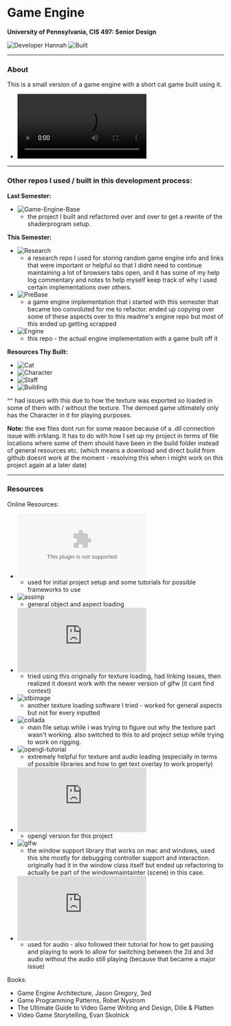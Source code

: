 # Game Engine

**University of Pennsylvania, CIS 497: Senior Design**

![Developer Hannah](https://img.shields.io/badge/Developer-Hannah-0f97ff.svg?style=flat) ![Built](https://img.shields.io/appveyor/ci/gruntjs/grunt.svg)

[//]: #(![gpu.js](https://img.shields.io/badge/GPGPU-gpu.js-yellow.svg))
[//]: #(![WebGL2.0](https://img.shields.io/badge/WebGL-2.0-lightgrey.svg))
[//]: #(![Built](https://img.shields.io/appveyor/ci/gruntjs/grunt.svg))
[//]: #![Progress](https://img.shields.io/badge/implementation-in%20progress-orange.svg)
[//]: #(![Issues](https://img.shields.io/badge/issues-none-green.svg))

____________________________________________________________________________________

### About

This is a small version of a game engine with a short cat game built using it.

- ![FINAL PROJECT VIDEO](./SeniorDesignGameEngine.mp4)

____________________________________________________________________________________

### Other repos I used / built in this development process:

**Last Semester:**
- ![Game-Engine-Base](https://github.com/hanbollar/Game-Engine)
   -  the project I built and refactored over and over to get a rewrite of the shaderprogram setup.

**This Semester:**
- ![Research](https://github.com/hanbollar/some_useless_gameengineinfo)
   - a research repo I used for storing random game engine info and links that were important or helpful so that I didnt need to continue maintaining a lot of browsers tabs open, and it has some of my help log commentary and notes to help myself keep track of why I used certain implementations over others.
- ![PreBase](https://github.com/hanbollar/engine1)
   - a game engine implementation that i started with this semester that became too convoluted for me to refactor. ended up copying over some of these aspects over to this readme's engine repo but most of this ended up getting scrapped
- ![Engine](#)
   - this repo - the actual engine implementation with a game built off it 

**Resources Thy Built:**
- ![Cat](https://github.com/tatran5/sp19IPDCat)
- ![Character](https://github.com/tatran5/sp19IPDMainChar)
- ![Staff](https://github.com/tatran5/sp19Staff)
- ![Building](https://github.com/tatran5/sp19OnsenStreet)

^^ had issues with this due to how the texture was exported so loaded in some of them with / without the texture. The demoed game ultimately only has the Character in it for playing purposes.

**Note:** the exe files dont run for some reason because of a .dll connection issue with irrklang. It has to do with how I set up my project in terms of file locations where some of them should have been in the build folder instead of general resources etc. (which means a download and direct build from github doesnt work at the moment - resolving this when i might work on this project again at a later date)

____________________________________________________________________________________

### Resources

Online Resources:
- ![learnopengl.com](learnopengl.com)
   - used for initial project setup and some tutorials for possible frameworks to use
- ![assimp](http://www.assimp.org/)
   - general object and aspect loading
- ![SOIL](https://www.lonesock.net/soil.html)
   - tried using this originally for texture loading, had linking issues, then realized it doesnt work with the newer version of glfw (it cant find context)
- ![stbimage](https://github.com/nothings/stb)
   - another texture loading software I tried - worked for general aspects but not for every inputted
- ![collada](https://www.khronos.org/collada/)
   - main file setup while i was trying to figure out why the texture part wasn't working. also switched to this to aid project setup while trying to work on rigging.
- ![opengl-tutorial](http://www.opengl-tutorial.org/)
   - extremely helpful for texture and audio loading (especially in terms of possible libraries and how to get text overlay to work properly)
- ![opengl 4.2](https://www.khronos.org/registry/OpenGL/specs/gl/glspec42.core.pdf)
   - opengl version for this project
- ![glfw](https://github.com/glfw/glfw)
   - the window support library that works on mac and windows, used this site mostly for debugging controller support and interaction. originally had it in the window class itself but ended up refactoring to actually be part of the windowmaintainter (scene) in this case.
- ![irrklang](https://www.ambiera.com/irrklang/downloads.html)
   - used for audio - also followed their tutorial for how to get pausing and playing to work to allow for switching between the 2d and 3d audio without the audio still playing (because that became a major issue)

Books:
- Game Engine Architecture, Jason Gregory, 3ed
- Game Programming Patterns, Robet Nystrom
- The Ultimate Guide to Video Game Writing and Design, Dille & Platten
- Video Game Storytelling, Evan Skolnick

